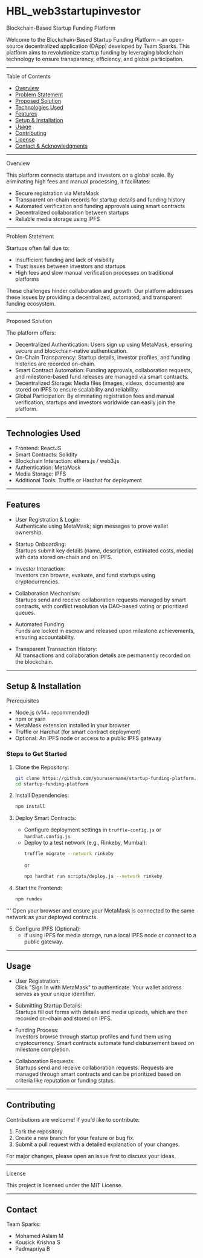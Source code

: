 # HBL_web3startupinvestor
Blockchain-Based Startup Funding Platform

Welcome to the Blockchain-Based Startup Funding Platform – an open-source decentralized application (DApp) developed by Team Sparks. This platform aims to revolutionize startup funding by leveraging blockchain technology to ensure transparency, efficiency, and global participation.

---
 Table of Contents

- [Overview](#overview)
- [Problem Statement](#problem-statement)
- [Proposed Solution](#proposed-solution)
- [Technologies Used](#technologies-used)
- [Features](#features)
- [Setup & Installation](#setup--installation)
- [Usage](#usage)
- [Contributing](#contributing)
- [License](#license)
- [Contact & Acknowledgments](#contact--acknowledgments)

---

Overview

This platform connects startups and investors on a global scale. By eliminating high fees and manual processing, it facilitates:
- Secure registration via MetaMask
- Transparent on-chain records for startup details and funding history
- Automated verification and funding approvals using smart contracts
- Decentralized collaboration between startups
- Reliable media storage using IPFS

---

Problem Statement

Startups often fail due to:
- Insufficient funding and lack of visibility
- Trust issues between investors and startups
- High fees and slow manual verification processes on traditional platforms

These challenges hinder collaboration and growth. Our platform addresses these issues by providing a decentralized, automated, and transparent funding ecosystem.

---

Proposed Solution

The platform offers:

- Decentralized Authentication: Users sign up using MetaMask, ensuring secure and blockchain-native authentication.
- On-Chain Transparency: Startup details, investor profiles, and funding histories are recorded on-chain.
- Smart Contract Automation: Funding approvals, collaboration requests, and milestone-based fund releases are managed via smart contracts.
- Decentralized Storage: Media files (images, videos, documents) are stored on IPFS to ensure scalability and reliability.
- Global Participation: By eliminating registration fees and manual verification, startups and investors worldwide can easily join the platform.

---

## Technologies Used

- Frontend: ReactJS
- Smart Contracts: Solidity
- Blockchain Interaction: ethers.js / web3.js
- Authentication: MetaMask
- Media Storage: IPFS
- Additional Tools: Truffle or Hardhat for deployment

---

## Features

- User Registration & Login:  
  Authenticate using MetaMask; sign messages to prove wallet ownership.
  
- Startup Onboarding:  
  Startups submit key details (name, description, estimated costs, media) with data stored on-chain and on IPFS.

- Investor Interaction:  
  Investors can browse, evaluate, and fund startups using cryptocurrencies.

- Collaboration Mechanism:  
  Startups send and receive collaboration requests managed by smart contracts, with conflict resolution via DAO-based voting or prioritized queues.

- Automated Funding:  
  Funds are locked in escrow and released upon milestone achievements, ensuring accountability.

- Transparent Transaction History:  
  All transactions and collaboration details are permanently recorded on the blockchain.

---
## Setup & Installation

 Prerequisites

- Node.js (v14+ recommended)
- npm or yarn
- MetaMask extension installed in your browser
- Truffle or Hardhat (for smart contract deployment)
- Optional: An IPFS node or access to a public IPFS gateway

### Steps to Get Started

1. Clone the Repository:
   ```bash
   git clone https://github.com/yourusername/startup-funding-platform.git
   cd startup-funding-platform
   ```

2. Install Dependencies:
   ```bash
   npm install
   ```

3. Deploy Smart Contracts:
   - Configure deployment settings in `truffle-config.js` or `hardhat.config.js`.
   - Deploy to a test network (e.g., Rinkeby, Mumbai):
     ```bash
     truffle migrate --network rinkeby
     ```
     or
     ```bash
     npx hardhat run scripts/deploy.js --network rinkeby
     ```

4. Start the Frontend:
   ```bash
   npm rundev
  '''
   Open your browser and ensure your MetaMask is connected to the same network as your deployed contracts.

5. Configure IPFS (Optional):
   - If using IPFS for media storage, run a local IPFS node or connect to a public gateway.

---
 ## Usage

- User Registration:  
  Click "Sign In with MetaMask" to authenticate. Your wallet address serves as your unique identifier.

- Submitting Startup Details:  
  Startups fill out forms with details and media uploads, which are then recorded on-chain and stored on IPFS.

- Funding Process:  
  Investors browse through startup profiles and fund them using cryptocurrency. Smart contracts automate fund disbursement based on milestone completion.

- Collaboration Requests:  
  Startups send and receive collaboration requests. Requests are managed through smart contracts and can be prioritized based on criteria like reputation or funding status.

---

## Contributing

Contributions are welcome! If you’d like to contribute:
1. Fork the repository.
2. Create a new branch for your feature or bug fix.
3. Submit a pull request with a detailed explanation of your changes.

For major changes, please open an issue first to discuss your ideas.

---

License

This project is licensed under the MIT License.

---

## Contact 

Team Sparks:  
- Mohamed Aslam M  
- Kousick Krishna S  
- Padmapriya B  
  

